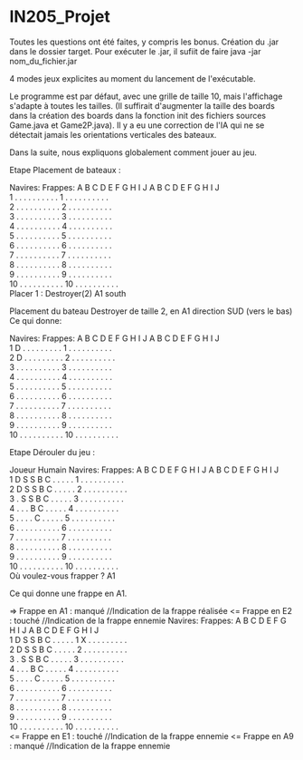 # IN205_Projet
Toutes les questions ont été faites, y compris les bonus.
Création du .jar dans le dossier target.
Pour exécuter le .jar, il sufiit de faire java -jar nom_du_fichier.jar

4 modes jeux explicites au moment du lancement de l'exécutable.

Le programme est par défaut, avec une grille de taille 10, mais l'affichage s'adapte à toutes les tailles. (Il suffirait d'augmenter la taille des boards dans la création des boards
dans la fonction init des fichiers sources Game.java et Game2P.java).
Il y a eu une correction de l'IA qui ne se détectait jamais les orientations verticales des bateaux.

Dans la suite, nous expliquons globalement comment jouer au jeu.

Etape Placement de bateaux :

 Navires:                   Frappes:
   A B C D E F G H I J        A B C D E F G H I J     
 1 . . . . . . . . . .      1 . . . . . . . . . .     
 2 . . . . . . . . . .      2 . . . . . . . . . .     
 3 . . . . . . . . . .      3 . . . . . . . . . .     
 4 . . . . . . . . . .      4 . . . . . . . . . .     
 5 . . . . . . . . . .      5 . . . . . . . . . .     
 6 . . . . . . . . . .      6 . . . . . . . . . .     
 7 . . . . . . . . . .      7 . . . . . . . . . .     
 8 . . . . . . . . . .      8 . . . . . . . . . .     
 9 . . . . . . . . . .      9 . . . . . . . . . .     
10 . . . . . . . . . .     10 . . . . . . . . . .     
Placer 1 : Destroyer(2)
A1 south

Placement du bateau Destroyer de taille 2, en A1 direction SUD (vers le bas)
Ce qui donne:

 Navires:                   Frappes:
   A B C D E F G H I J        A B C D E F G H I J     
 1 D . . . . . . . . .      1 . . . . . . . . . .     
 2 D . . . . . . . . .      2 . . . . . . . . . .     
 3 . . . . . . . . . .      3 . . . . . . . . . .     
 4 . . . . . . . . . .      4 . . . . . . . . . .     
 5 . . . . . . . . . .      5 . . . . . . . . . .     
 6 . . . . . . . . . .      6 . . . . . . . . . .     
 7 . . . . . . . . . .      7 . . . . . . . . . .     
 8 . . . . . . . . . .      8 . . . . . . . . . .     
 9 . . . . . . . . . .      9 . . . . . . . . . .     
10 . . . . . . . . . .     10 . . . . . . . . . .   


Etape Dérouler du jeu :

Joueur Humain
 Navires:                   Frappes:
   A B C D E F G H I J        A B C D E F G H I J     
 1 D S S B C . . . . .      1 . . . . . . . . . .     
 2 D S S B C . . . . .      2 . . . . . . . . . .     
 3 . S S B C . . . . .      3 . . . . . . . . . .     
 4 . . . B C . . . . .      4 . . . . . . . . . .     
 5 . . . . C . . . . .      5 . . . . . . . . . .     
 6 . . . . . . . . . .      6 . . . . . . . . . .     
 7 . . . . . . . . . .      7 . . . . . . . . . .     
 8 . . . . . . . . . .      8 . . . . . . . . . .     
 9 . . . . . . . . . .      9 . . . . . . . . . .     
10 . . . . . . . . . .     10 . . . . . . . . . .     
Où voulez-vous frapper ?
A1 

Ce qui donne une frappe en A1.

=> Frappe en A1 : manqué   //Indication de la frappe réalisée
<= Frappe en E2 : touché   //Indication de la frappe ennemie
 Navires:                   Frappes:
   A B C D E F G H I J        A B C D E F G H I J     
 1 D S S B C . . . . .      1 X . . . . . . . . .     
 2 D S S B C . . . . .      2 . . . . . . . . . .     
 3 . S S B C . . . . .      3 . . . . . . . . . .     
 4 . . . B C . . . . .      4 . . . . . . . . . .     
 5 . . . . C . . . . .      5 . . . . . . . . . .     
 6 . . . . . . . . . .      6 . . . . . . . . . .     
 7 . . . . . . . . . .      7 . . . . . . . . . .     
 8 . . . . . . . . . .      8 . . . . . . . . . .     
 9 . . . . . . . . . .      9 . . . . . . . . . .     
10 . . . . . . . . . .     10 . . . . . . . . . .     
<= Frappe en E1 : touché  //Indication de la frappe ennemie
<= Frappe en A9 : manqué  //Indication de la frappe ennemie
